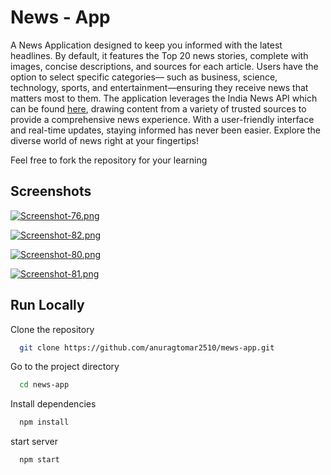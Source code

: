 
# News - App

A News Application designed to keep you informed with the latest headlines. By default, it features the Top 20 news stories, complete with images, concise descriptions, and sources for each article. Users have the option to select specific categories— such as business, science, technology, sports, and entertainment—ensuring they receive news that matters most to them. The application leverages the India News API which can be found [here](https://newsapi.org/s/india-news-api), drawing content from a variety of trusted sources to provide a comprehensive news experience. With a user-friendly interface and real-time updates, staying informed has never been easier. Explore the diverse world of news right at your fingertips!



Feel free to fork the repository for your learning




## Screenshots

[![Screenshot-76.png](https://i.postimg.cc/YC3k9wc6/Screenshot-76.png)](https://postimg.cc/pmp3G4Lr)

[![Screenshot-82.png](https://i.postimg.cc/rF2LNpMG/Screenshot-82.png)](https://postimg.cc/Jtxg1Myt)

[![Screenshot-80.png](https://i.postimg.cc/tgJ04ZNb/Screenshot-80.png)](https://postimg.cc/qNPDm7FD)

[![Screenshot-81.png](https://i.postimg.cc/4yb25sQw/Screenshot-81.png)](https://postimg.cc/0KjC5g3J)









## Run Locally


Clone the repository

```bash
  git clone https://github.com/anuragtomar2510/mews-app.git
```

Go to the project directory

```bash
  cd news-app
```


Install dependencies

```bash
  npm install
```

start server 

```bash
  npm start
```

```
  
